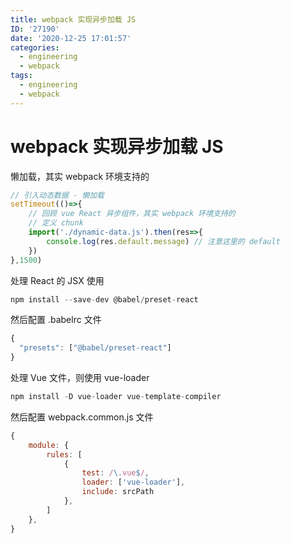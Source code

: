 ```yaml
---
title: webpack 实现异步加载 JS
ID: '27190'
date: '2020-12-25 17:01:57'
categories:
  - engineering
  - webpack
tags:
  - engineering
  - webpack
---
```


# webpack 实现异步加载 JS

懒加载，其实 webpack 环境支持的

``` js 
// 引入动态数据 - 懒加载
setTimeout(()=>{
    // 回顾 vue React 异步组件，其实 webpack 环境支持的
    // 定义 chunk
    import('./dynamic-data.js').then(res=>{
        console.log(res.default.message) // 注意这里的 default
    })
},1500)
```

处理 React 的 JSX 使用

``` js 
npm install --save-dev @babel/preset-react
```

然后配置 .babelrc 文件

``` js 
{
  "presets": ["@babel/preset-react"]
}
```

处理 Vue 文件，则使用 vue-loader

``` js 
npm install -D vue-loader vue-template-compiler
```

然后配置 webpack.common.js 文件

``` js 
{
    module: {
        rules: [
            {
                test: /\.vue$/,
                loader: ['vue-loader'],
                include: srcPath
            },
        ]
    },
}
```
 
 
 
 
 
 
